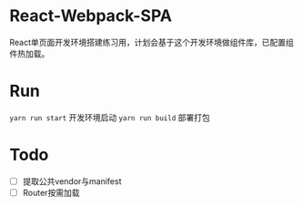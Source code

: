 # React-Webpack-SPA
React单页面开发环境搭建练习用，计划会基于这个开发环境做组件库，已配置组件热加载。

# Run
`yarn run start` 开发环境启动
`yarn run build` 部署打包

# Todo
- [ ] 提取公共vendor与manifest
- [ ] Router按需加载
